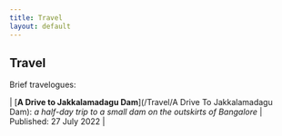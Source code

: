 ```yaml
---
title: Travel
layout: default
---
```





## Travel 


Brief travelogues:

| [**A Drive to Jakkalamadagu Dam**](/Travel/A Drive To Jakkalamadagu Dam): *a half-day trip to a small dam on the outskirts of Bangalore* | Published: 27 July 2022 |


